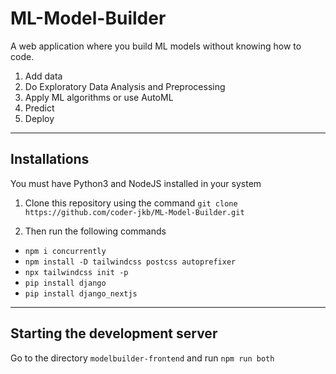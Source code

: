 # ML-Model-Builder
A web application where you build ML models without knowing how to code.

1. Add data
2. Do Exploratory Data Analysis and Preprocessing
3. Apply ML algorithms or use AutoML
4. Predict
5. Deploy

---

## Installations
You must have Python3 and NodeJS installed in your system

1. Clone this repository using the command `git clone https://github.com/coder-jkb/ML-Model-Builder.git`

2. Then run the following commands
- `npm i concurrently`
- `npm install -D tailwindcss postcss autoprefixer`
- `npx tailwindcss init -p`
- `pip install django`
- `pip install django_nextjs`

---

## Starting the development server
Go to the directory `modelbuilder-frontend` and run `npm run both`
